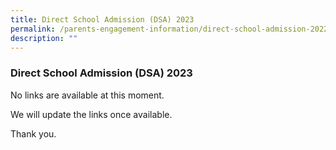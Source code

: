 ```yaml
---
title: Direct School Admission (DSA) 2023
permalink: /parents-engagement-information/direct-school-admission-2022/
description: ""
---
```


### Direct School Admission (DSA) 2023

No links are available at this moment. 

We will update the links once available.

Thank you.